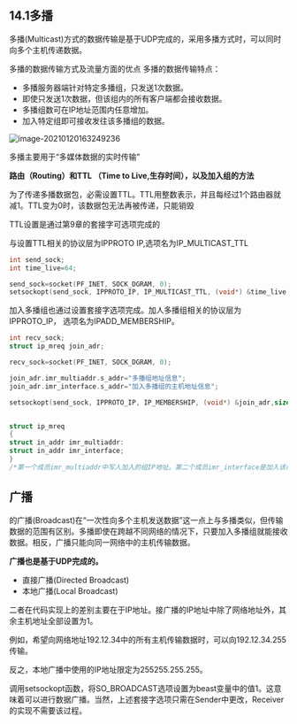 ## 14.1多播

多播(Multicast)方式的数据传输是基于UDP完成的，采用多播方式时，可以同时向多个主机传递数据。



多播的数据传输方式及流量方面的优点
多播的数据传输特点：

* 多播服务器端针对特定多播组，只发送1次数据。
* 即使只发送1次数据，但该组内的所有客户端都会接收数据。
* 多播组数可在IP地址范围内任意增加。
* 加入特定组即可接收发往该多播组的数据。

![image-20210120163249236](C:\Users\55018\AppData\Roaming\Typora\typora-user-images\image-20210120163249236.png)

多播主要用于“多媒体数据的实时传输”



**路由（Routing）和TTL （Time to Live,生存时间），以及加入组的方法**

为了传递多播数据包，必需设置TTL。TTL用整数表示，并且每经过1个路由器就减1。TTL变为0时，该数据包无法再被传递，只能销毁



TTL设置是通过第9章的套接字可选项完成的

与设置TTL相关的协议层为IPPROTO IP,选项名为IP_MULTICAST_TTL

```c
int send_sock;
int time_live=64;

send_sock=socket(PF_INET, SOCK_DGRAM, 0);
setsockopt(send_sock, IPPROTO_IP, IP_MULTICAST_TTL, (void*) &time_live,sizeof(time_live));

```

加入多播组也通过设置套接字选项完成。加人多播组相关的协议层为IPPROTO_IP，
选项名为IPADD_MEMBERSHIP。



```c
int recv_sock;
struct ip_mreq join_adr;

recv_sock=socket(PF_INET, SOCK_DGRAM, 0);

join_adr.imr_multiaddr.s_addr="多播组地址信息";
join_adr.imr_interface.s_addr="加入多播组的主机地址信息";

setsockopt(send_sock, IPPROTO_IP, IP_MEMBERSHIP, (void*) &join_adr,sizeof(join_adr));


struct ip_mreq
{
struct in_addr imr_multiaddr:
struct in_addr imr_interface;
}
/*第一个成员imr_multiaddr中写人加入的组IP地址。第二个成员imr_interface是加入该组的套接字所属主机的IP地址，也可使用INADDR_ANY*/

```



## 广播

的广播(Broadcast)在“一次性向多个主机发送数据”这一点上与多播类似，但传输数据的范围有区别。多播即使在跨越不同网络的情况下，只要加入多播组就能接收数据。相反，广播只能向同一网络中的主机传输数据。

**广播也是基于UDP完成的。**



* 直接广播(Directed Broadcast)
* 本地广播(Local Broadcast)
  



二者在代码实现上的差别主要在于IP地址。接广播的IP地址中除了网络地址外，其余主机地址全部设置为1。

例如，希望向网络地址192.12.34中的所有主机传输数据时，可以向192.12.34.255传输。

反之，本地广播中使用的IP地址限定为255255.255.255。

调用setsockopt函数，将SO_BROADCAST选项设置为beast变量中的值1。这意味着可以进行数据广播。当然，上述套接字选项只需在Sender中更改，Receiver的实现不需要该过程。